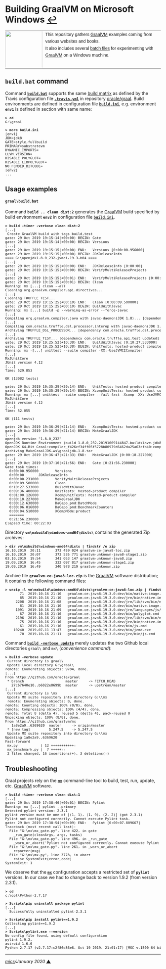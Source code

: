 # <span id="top">Building GraalVM on Microsoft Windows</span> <span style="size:30%;"><a href="README.md">↩</a></span>

<table style="font-family:Helvetica,Arial;font-size:14px;line-height:1.6;">
  <tr>
  <td style="border:0;padding:0 10px 0 0;min-width:120px;"><a href="https://www.graalvm.org/"><img src="https://www.graalvm.org/resources/img/graalvm.png" width="120"/></a></td>
  <td style="border:0;padding:0;vertical-align:text-top;">This repository gathers <a href="https://www.graalvm.org/">GraalVM</a> examples coming from various websites and books.<br/>
  It also includes several <a href="https://en.wikibooks.org/wiki/Windows_Batch_Scripting">batch files</a> for experimenting with <a href="https://www.graalvm.org/">GraalVM</a> on a Windows machine.
  </td>
  </tr>
</table>


## `build.bat` command

Command [**`build.bat`**](bin/graal/build.bat) supports the same [build matrix][build_matrix] as defined by the Travis configuration file [**`.travis.yml`**][travis_yml] in repository [oracle/graal][oracle_graal].
Build environments are defined in configuration file [**`build.ini`**](bin/graal/build.ini), e.g. environment **`env1`** is defined in section with same name: 

<pre style="font-size:80%;">
<b>&gt; cd</b>
G:\graal
&nbsp;
<b>&gt; more build.ini</b>
[env1]
JDK=jdk8
GATE=style,fullbuild
PRIMARY=substratevm
DYNAMIC_IMPORTS=
LLVM_VERSION=
DISABLE_POLYGLOT=
DISABLE_LIBPOLYGLOT=
NO_FEMBED_BITCODE=
[env2]
...
</pre>

## <span id="usage_examples">Usage examples</span>

#### `graal\build.bat`

Command **`build .. clean dist:2`** generates the [GraalVM] build specified by build environment **`env2`** in configuration file [**`build.ini`**](bin/graal/build.ini).

<pre style="font-size:80%;">
<b>&gt; build -timer -verbose clean dist:2</b>
[...]
 Create GraalVM build with tags build,test
gate: 29 Oct 2019 19:15:14(+00:00) BEGIN: Gate
gate: 29 Oct 2019 19:15:14(+00:00) BEGIN: Versions
[...]
gate: 29 Oct 2019 19:15:15(+00:00) END:   Versions [0:00:00.956000]
gate: 29 Oct 2019 19:15:15(+00:00) BEGIN: JDKReleaseInfo
==== G:\openjdk1.8.0_232-jvmci-19.3-b04 ====
[...]
gate: 29 Oct 2019 19:15:15(+00:00) END:   JDKReleaseInfo [0:00:00]
gate: 29 Oct 2019 19:15:15(+00:00) BEGIN: VerifyMultiReleaseProjects
[...]
gate: 29 Oct 2019 19:15:15(+00:01) END:   VerifyMultiReleaseProjects [0:00:00.231000]
gate: 29 Oct 2019 19:15:15(+00:01) BEGIN: Clean
Running: mx [...] clean --all
Cleaning org.graalvm.compiler.api.directives...
[...]
Cleaning TRUFFLE_TEST...
gate: 29 Oct 2019 19:15:25(+00:10) END:   Clean [0:00:09.580000]
gate: 29 Oct 2019 19:15:25(+00:10) BEGIN: BuildWithJavac
Running: mx [...] build -p --warning-as-error --force-javac
[...]
Compiling org.graalvm.compiler.java with javac-daemon(JDK 1.8)... [dependency GRAAL_OPTIONS_PROCESSOR updated]
[...]
Compiling com.oracle.truffle.dsl.processor.interop with javac-daemon(JDK 1.8)... [dependency com.oracle.truffle.dsl.processor updated]
Archiving TRUFFLE_DSL_PROCESSOR... [dependency com.oracle.truffle.dsl.processor updated]
[...]
Archiving TRUFFLE_TEST... [dependency com.oracle.truffle.api.test updated]
gate: 29 Oct 2019 19:25:52(+10:38) END:   BuildWithJavac [0:10:27.533000]
gate: 29 Oct 2019 19:25:52(+10:38) BEGIN: UnitTests: hosted-product compiler
Running: mx -[...] unittest --suite compiler -XX:-UseJVMCICompiler
[...]
MxJUnitCore
JUnit version 4.12
[...]
Time: 529.853

OK (13082 tests)

gate: 29 Oct 2019 19:35:29(+20:14) END:   UnitTests: hosted-product compiler [0:09:36.400000]
gate: 29 Oct 2019 19:35:29(+20:14) BEGIN: XcompUnitTests: hosted-product compiler
Running: mx [...] unittest --suite compiler --fail-fast -Xcomp -XX:-UseJVMCICompiler [...]
MxJUnitCore
JUnit version 4.12
[...]
Time: 52.055

OK (111 tests)

gate: 29 Oct 2019 19:36:29(+21:14) END:   XcompUnitTests: hosted-product compiler [0:01:00.126000]
gate: 29 Oct 2019 19:36:29(+21:14) BEGIN: MakeGraalJDK
[...]
openjdk version "1.8.0_232"
OpenJDK Runtime Environment (build 1.8.0_232-20191009144847.buildslave.jdk8u-src-tar--b07)
OpenJDK 64-Bit Graal:compiler_f426cf34ff05f5728b80979d6462da25a63cfb40:compiler_f426cf34ff05f5728b80979d6462da25a63cfb40 (build 25.232-b07-jvmci-19.3-b04, mixed mode)
Archiving MakeGraalJDK-ws\graaljdk-1.8.tar
gate: 29 Oct 2019 19:36:47(+21:33) END:   MakeGraalJDK [0:00:18.227000]
[...]
gate: 29 Oct 2019 19:37:10(+21:56) END:   Gate [0:21:56.230000]
Gate task times:
  0:00:00.956000        Versions
  0:00:00       JDKReleaseInfo
  0:00:00.231000        VerifyMultiReleaseProjects
  0:00:09.580000        Clean
  0:10:27.533000        BuildWithJavac
  0:09:36.400000        UnitTests: hosted-product compiler
  0:01:00.126000        XcompUnitTests: hosted-product compiler
  0:00:18.227000        MakeGraalJDK
  0:00:12.638000        DaCapo_pmd:BatchMode
  0:00:06.016000        DaCapo_pmd:BenchmarkCounters
  0:00:04.518000        XCompMode:product
  =======
  0:21:56.230000
Elapsed time: 00:22:03
</pre>

Directory **`vm\mxbuild\windows-amd64\dists\`** contains the generated Zip archives:

<pre style="font-size:80%;">
<b>&gt; dir vm\mxbuild\windows-amd64\dists | findstr /e zip</b>
16.10.2019  20:11       373 459 024 graalvm-ce-java8-loc.zip
16.10.2019  20:07       373 535 771 graalvm-unknown-java8-stage1.zip
03.10.2019  19:54       341 053 147 graalvm-unknown-java8.zip
19.09.2019  16:45       332 097 817 graalvm-unknown-stage1.zip
19.09.2019  16:49       340 978 219 graalvm-unknown.zip
</pre>

Archive file **`graalvm-ce-java8-loc.zip`** is the [GraalVM] software distribution; it contains the following command files:

<pre style="font-size:80%;">
<b>&gt; unzip -l vm\mxbuild\windows-amd64\dists\graalvm-ce-java8-loc.zip | findstr cmd</b>
       71  2019-10-16 21:10   graalvm-ce-java8-19.3.0-dev/bin/native-image.cmd
       85  2019-10-16 21:10   graalvm-ce-java8-19.3.0-dev/jre/bin/native-image-configure.cmd
     2208  2019-10-16 21:08   graalvm-ce-java8-19.3.0-dev/jre/lib/svm/bin/native-image-configure.cmd
       81  2019-10-16 21:10   graalvm-ce-java8-19.3.0-dev/bin/native-image-configure.cmd
     1991  2019-10-16 21:09   graalvm-ce-java8-19.3.0-dev/jre/languages/js/bin/js.cmd
       67  2019-10-16 21:10   graalvm-ce-java8-19.3.0-dev/bin/polyglot.cmd
     2196  2019-10-16 21:10   graalvm-ce-java8-19.3.0-dev/jre/lib/svm/bin/native-image.cmd
       75  2019-10-16 21:10   graalvm-ce-java8-19.3.0-dev/jre/bin/native-image.cmd
       61  2019-10-16 21:10   graalvm-ce-java8-19.3.0-dev/bin/js.cmd
    10240  2019-07-11 13:47   graalvm-ce-java8-19.3.0-dev/bin/jcmd.exe
       70  2019-10-16 21:11   graalvm-ce-java8-19.3.0-dev/jre/bin/js.cmd
</pre>

Command [**`build -verbose update`**](bin/graal/build.bat) merely updates the two Github local directories `graal\` and `mx\` (*convenience command*):

<pre style="font-size:80%;">
<b>&gt; build -verbose update</b>
 Current directory is graal\
 Update local directory G:\graal\
remote: Enumerating objects: 9784, done.
[...]
From https://github.com/oracle/graal
 * branch                    master     -> FETCH_HEAD
   27c67640e10..b6022e8699b  master     -> upstream/master
[...]
 Current directory is \mx
 Update MX suite repository into directory G:\\mx
 remote: Enumerating objects: 8, done.
remote: Counting objects: 100% (8/8), done.
remote: Compressing objects: 100% (4/4), done.
remote: Total 8 (delta 4), reused 5 (delta 4), pack-reused 0
Unpacking objects: 100% (8/8), done.
From https://github.com/graalvm/mx
   1a8e2a9..6369620  master     -> origin/master
 * [new tag]         5.247.5    -> 5.247.5
 Update MX suite repository into directory G:\\mx
Updating 1a8e2a9..6369620
Fast-forward
 mx.py           | 12 +++++++++++-
 mx_benchmark.py |  7 +++++--
 2 files changed, 16 insertions(+), 3 deletions(-)
</pre>


## Troubleshooting

Graal projects rely on the [**`mx`**][mx_cli] command-line tool to build, test, run, update, etc. [GraalVM] software.

<pre style="font-size:80%;">
<b>&gt; build -timer -verbose clean dist:1</b>
[...]
gate: 29 Oct 2019 17:38:46(+00:01) BEGIN: Pylint
Running: mx [...] pylint --primary
Detected pylint version: 2.3.1
pylint version must be one of [(1, 1), (1, 9), (2, 2)] (got 2.3.1)
Pylint not configured correctly. Cannot execute Pylint task.
gate: 29 Oct 2019 17:38:54(+00:09) END:   Pylint [0:00:07.809667]
Traceback (most recent call last):
  File "G:\mx\mx_gate.py", line 422, in gate
    _run_gate(cleanArgs, args, tasks)
  File "G:\mx\mx_gate.py", line 496, in _run_gate
    _warn_or_abort('Pylint not configured correctly. Cannot execute Pylint task.', args.strict_mode)
  File "G:\mx\mx_gate.py", line 261, in _warn_or_abort
    reporter(msg)
  File "G:\mx\mx.py", line 3778, in abort
    raise SystemExit(error_code)
SystemExit: 1
</pre>

We observe that the [**`mx`**][mx_cli] configuration accepts a restricted set of **`pylint`** versions. In our case we had to change back to version 1.9.2 (from version 2.3.1).

<pre style="font-size:80%;">
<b>&gt; cd</b>
c:\opt\Python-2.7.17
&nbsp;
<b>&gt; Scripts\pip uninstall package pylint</b>
[...]
  Successfully uninstalled pylint-2.3.1
&nbsp;
<b>&gt; Scripts\pip install pylint==1.9.2</b>
Collecting pylint==1.9.2
[...]
<b>&gt; Scripts\pylint.exe --version</b>
No config file found, using default configuration
pylint 1.9.2,
astroid 1.6.6
Python 2.7.17 (v2.7.17:c2f86d86e6, Oct 19 2019, 21:01:17) [MSC v.1500 64 bit (AMD64)]
</pre>

<!--
## Footnotes

<a name="footnote_01">[1]</a> ***2 GraalVM editions*** [↩](#anchor_01)

<p style="margin:0 0 1em 20px;">
</p>
-->

***

*[mics](http://lampwww.epfl.ch/~michelou/)/January 2020* [**&#9650;**](#top)
<span id="bottom">&nbsp;</span>

<!-- link refs -->

[build_matrix]: https://docs.travis-ci.com/user/build-matrix/
[graalvm]: https://www.graalvm.org/
[mx_cli]: https://github.com/graalvm/mx
[oracle_graal]: https://github.com/oracle/graal
[travis_yml]: https://github.com/oracle/graal/blob/master/.travis.yml
